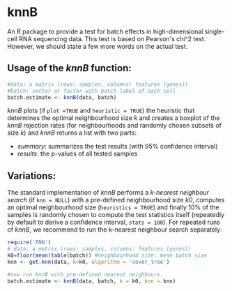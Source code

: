 # knnB

An R package to provide a test for batch effects in high-dimensional single-cell RNA sequencing data. This test is based on Pearson's chi^2 test. However, we should state a few more words on the actual test.

## Usage of the *knnB* function:

```R
#data: a matrix (rows: samples, columns: features (genes))
#batch: vector or factor with batch label of each cell 
batch.estimate <- knnB(data, batch)
```
*knnB* plots (if `plot =TRUE` and `heuristic = TRUE`) the heuristic that determines the optimal neighbourhood size *k* and creates a boxplot of the *knnB* rejection rates (for neighbourhoods and randomly chosen subsets of size *k*) and *knnB* returns a list with two parts:

* *summary*: summarizes the test results (with 95% confidence interval)
* *results*: the p-values of all tested samples 

## Variations:

The standard implementation of *knnB* performs a *k-nearest neighbour search* (if `knn = NULL`) with a pre-defined neighbourhood size *k0*, computes an optimal neighbourhood size (`heuristics = TRUE`) and finally 10% of the samples is randomly chosen to compute the test statistics itself (repeatedly by default to derive a confidence interval, `stats = 100`). For repeated runs of *knnB*, we recommend to run the k-nearest neighbour search separately:

```R
require('FNN')
# data: a matrix (rows: samples, columns: features (genes))
k0=floor(mean(table(batch)) #neighbourhood size: mean batch size 
knn <- get.knn(data, k=k0, algorithm = 'cover_tree')

#now run knnB with pre-defined nearest neighbours.
batch.estimate <- knnB(data, batch, k = k0, knn = knn)
```


